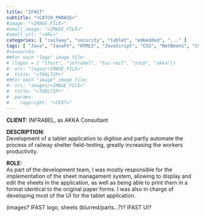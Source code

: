 ```yaml
---
title: "IFAST"
subtitle: "<CATCH_PHRASE>"
#image: "<IMAGE_FILE>"
#small_image: "<IMAGE_FILE>"
#small_url: "<URL>"
categories: [ "railway", "security", "tablet", "embedded", "..." ]
tags: [ "Java", "JavaFX", "HTML5", "JavaScript", "CSS", "NetBeans", "CVS", "Oxygen", "JIRA", "Mantisse" ]
#resources:
##For each "logo" image file:
# (logos = [ "ifast", "infrabel", "tuc-rail", "sncb", "akka"))
#- src: "logos/<IMAGE_FILE>"
#  title: "<TOOLTIP>"
##For each "image" image file:
#- src: "images/<IMAGE_FILE>"
#  title: "<TOOLTIP>"
#  params:
#    copyright: "<TEXT>"
---
```


<b>CLIENT:</b> INFRABEL, as AKKA Consultant<br>

<b>DESCRIPTION:</b><br>
Development of a tablet application to digitise and partly automate the process of railway shelter field-testing, greatly increasing the workers productivity.

<b>ROLE:</b><br>
As part of the development team, I was mostly responsible for the implementation of the sheet management system, allowing to display and edit the sheets in the application, as well as being able to print them in a format identical to the original paper forms.
I was also in charge of developing most of the UI for the tablet application.

(images? IFAST logo, sheets (blurred/parts...?)? IFAST UI?